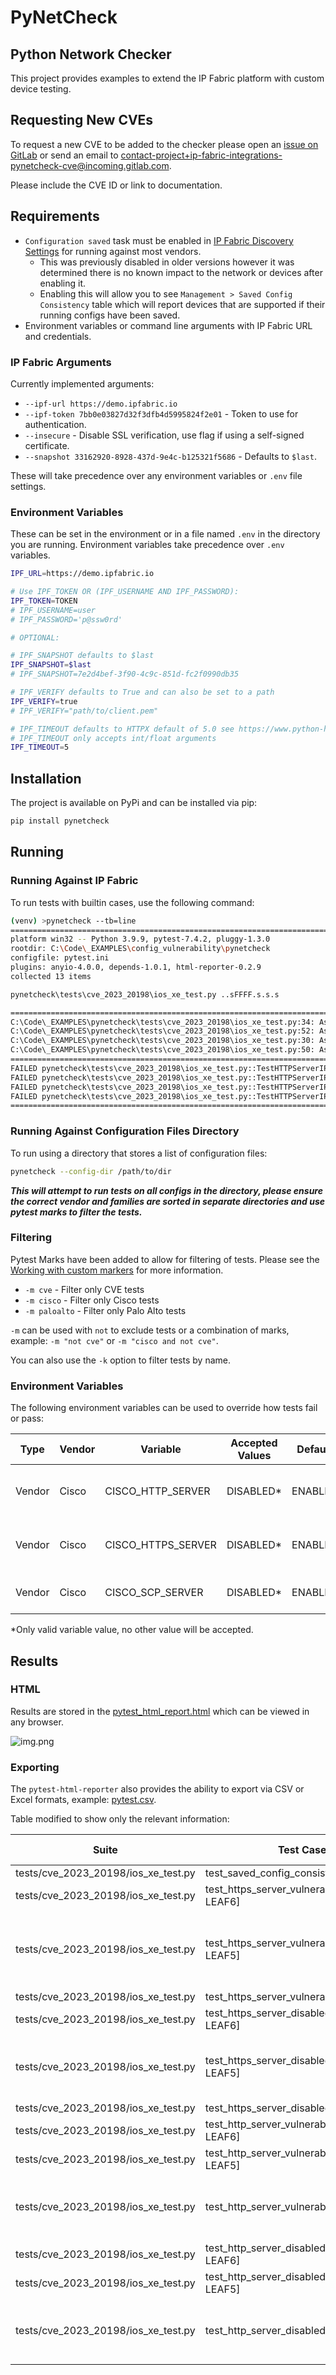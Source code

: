 #  PyNetCheck

## Python Network Checker

This project provides examples to extend the IP Fabric platform with custom device testing.

## Requesting New CVEs

To request a new CVE to be added to the checker please open an
[issue on GitLab](https://gitlab.com/ip-fabric/integrations/pynetcheck/-/issues) or
send an email to [contact-project+ip-fabric-integrations-pynetcheck-cve@incoming.gitlab.com](mailto:contact-project+ip-fabric-integrations-pynetcheck-cve@incoming.gitlab.com).

Please include the CVE ID or link to documentation.

## Requirements

* `Configuration saved` task must be enabled in [IP Fabric Discovery Settings](https://docs.ipfabric.io/latest/IP_Fabric_Settings/Discovery_and_Snapshots/Discovery_Settings/disabled_discovery_tasks/) for running against most vendors.
  * This was previously disabled in older versions however it was determined there is no known impact to the network or devices after enabling it.
  * Enabling this will allow you to see `Management > Saved Config Consistency` table which will report devices that are supported if their running configs have been saved.
* Environment variables or command line arguments with IP Fabric URL and credentials.

### IP Fabric Arguments

Currently implemented arguments:

* `--ipf-url https://demo.ipfabric.io`
* `--ipf-token 7bb0e03827d32f3dfb4d5995824f2e01` - Token to use for authentication.
* `--insecure` - Disable SSL verification, use flag if using a self-signed certificate.
* `--snapshot 33162920-8928-437d-9e4c-b125321f5686` - Defaults to `$last`.

These will take precedence over any environment variables or `.env` file settings.

### Environment Variables

These can be set in the environment or in a file named `.env` in the directory you are running.
Environment variables take precedence over `.env` variables.

```bash
IPF_URL=https://demo.ipfabric.io

# Use IPF_TOKEN OR (IPF_USERNAME AND IPF_PASSWORD):
IPF_TOKEN=TOKEN
# IPF_USERNAME=user
# IPF_PASSWORD='p@ssw0rd'

# OPTIONAL:

# IPF_SNAPSHOT defaults to $last
IPF_SNAPSHOT=$last
# IPF_SNAPSHOT=7e2d4bef-3f90-4c9c-851d-fc2f0990db35

# IPF_VERIFY defaults to True and can also be set to a path
IPF_VERIFY=true
# IPF_VERIFY="path/to/client.pem"

# IPF_TIMEOUT defaults to HTTPX default of 5.0 see https://www.python-httpx.org/advanced/#timeout-configuration
# IPF_TIMEOUT only accepts int/float arguments
IPF_TIMEOUT=5
```

## Installation

The project is available on PyPi and can be installed via pip:

```bash
pip install pynetcheck
```

## Running

### Running Against IP Fabric

To run tests with builtin cases, use the following command:

```bash
(venv) >pynetcheck --tb=line                         
========================================================================================== test session starts ==========================================================================================
platform win32 -- Python 3.9.9, pytest-7.4.2, pluggy-1.3.0
rootdir: C:\Code\_EXAMPLES\config_vulnerability\pynetcheck
configfile: pytest.ini
plugins: anyio-4.0.0, depends-1.0.1, html-reporter-0.2.9
collected 13 items                                                                                                                                                                                       

pynetcheck\tests\cve_2023_20198\ios_xe_test.py ..sFFFF.s.s.s                                                                                                                                       [100%]

=============================================================================================== FAILURES ================================================================================================ 
C:\Code\_EXAMPLES\pynetcheck\tests\cve_2023_20198\ios_xe_test.py:34: AssertionError: Startup - HTTP secure-server Enabled
C:\Code\_EXAMPLES\pynetcheck\tests\cve_2023_20198\ios_xe_test.py:52: AssertionError: Startup - HTTP secure-server Vulnerable
C:\Code\_EXAMPLES\pynetcheck\tests\cve_2023_20198\ios_xe_test.py:30: AssertionError: Running - HTTP server Enabled
C:\Code\_EXAMPLES\pynetcheck\tests\cve_2023_20198\ios_xe_test.py:50: AssertionError: Running - HTTP server Vulnerable
======================================================================================== short test summary info ========================================================================================
FAILED pynetcheck\tests\cve_2023_20198\ios_xe_test.py::TestHTTPServerIPF::test_https_server_disabled[L77R11-LEAF5] - AssertionError: Startup - HTTP secure-server Enabled
FAILED pynetcheck\tests\cve_2023_20198\ios_xe_test.py::TestHTTPServerIPF::test_https_server_vulnerable[L77R11-LEAF5] - AssertionError: Startup - HTTP secure-server Vulnerable
FAILED pynetcheck\tests\cve_2023_20198\ios_xe_test.py::TestHTTPServerIPF::test_http_server_disabled[L67CSR16] - AssertionError: Running - HTTP server Enabled
FAILED pynetcheck\tests\cve_2023_20198\ios_xe_test.py::TestHTTPServerIPF::test_http_server_vulnerable[L67CSR16] - AssertionError: Running - HTTP server Vulnerable
================================================================================ 4 failed, 5 passed, 4 skipped in 1.94s ================================================================================= 
```

### Running Against Configuration Files Directory

To run using a directory that stores a list of configuration files:

```bash
pynetcheck --config-dir /path/to/dir
```

***This will attempt to run tests on all configs in the directory, please ensure the correct vendor and families are 
sorted in separate directories and use pytest marks to filter the tests.***

### Filtering

Pytest Marks have been added to allow for filtering of tests. 
Please see the [Working with custom markers](https://docs.pytest.org/en/latest/example/markers.html) for more information.

* `-m cve` - Filter only CVE tests
* `-m cisco` - Filter only Cisco tests
* `-m paloalto` - Filter only Palo Alto tests

`-m` can be used with `not` to exclude tests or a combination of marks, example: `-m "not cve"` or `-m "cisco and not cve"`.

You can also use the `-k` option to filter tests by name.

### Environment Variables

The following environment variables can be used to override how tests fail or pass:

| Type   | Vendor | Variable           | Accepted Values | Default | Description                           |
|--------|--------|--------------------|-----------------|---------|---------------------------------------|
| Vendor | Cisco  | CISCO_HTTP_SERVER  | DISABLED*       | ENABLED | Will fail if HTTP server is enabled.  |
| Vendor | Cisco  | CISCO_HTTPS_SERVER | DISABLED*       | ENABLED | Will fail if HTTPS server is enabled. |
| Vendor | Cisco  | CISCO_SCP_SERVER   | DISABLED*       | ENABLED | Will fail if SCP server is enabled.   |

*Only valid variable value, no other value will be accepted.

## Results

### HTML

Results are stored in the [pytest_html_report.html](https://gitlab.com/ip-fabric/integrations/pynetcheck/-/raw/main/example/pytest_html_report.html) which can be viewed in any browser.  

![img.png](https://gitlab.com/ip-fabric/integrations/pynetcheck/-/raw/main/example/pytest_html.png)

### Exporting

The `pytest-html-reporter` also provides the ability to export via CSV or Excel formats, example: [pytest.csv](example/pytest.csv).

Table modified to show only the relevant information:

| Suite                               | Test Case                                  | Status | Time (s) | Error Message                                               |
|-------------------------------------|--------------------------------------------|--------|----------|-------------------------------------------------------------|
| tests/cve_2023_20198/ios_xe_test.py | test_saved_config_consistency              | PASS   | 0.21     |                                                             |
| tests/cve_2023_20198/ios_xe_test.py | test_https_server_vulnerable[L77R12-LEAF6] | SKIP   | 0        |                                                             |
| tests/cve_2023_20198/ios_xe_test.py | test_https_server_vulnerable[L77R11-LEAF5] | FAIL   | 0        | E   AssertionError: Startup - HTTP secure-server Vulnerable |
| tests/cve_2023_20198/ios_xe_test.py | test_https_server_vulnerable[L67CSR16]     | SKIP   | 0        |                                                             |
| tests/cve_2023_20198/ios_xe_test.py | test_https_server_disabled[L77R12-LEAF6]   | PASS   | 0        |                                                             |
| tests/cve_2023_20198/ios_xe_test.py | test_https_server_disabled[L77R11-LEAF5]   | FAIL   | 0        | E   AssertionError: Startup - HTTP secure-server Enabled    |
| tests/cve_2023_20198/ios_xe_test.py | test_https_server_disabled[L67CSR16]       | PASS   | 0        |                                                             |
| tests/cve_2023_20198/ios_xe_test.py | test_http_server_vulnerable[L77R12-LEAF6]  | SKIP   | 0        |                                                             |
| tests/cve_2023_20198/ios_xe_test.py | test_http_server_vulnerable[L77R11-LEAF5]  | SKIP   | 0        |                                                             |
| tests/cve_2023_20198/ios_xe_test.py | test_http_server_vulnerable[L67CSR16]      | FAIL   | 0        | E   AssertionError: Running - HTTP server Vulnerable        |
| tests/cve_2023_20198/ios_xe_test.py | test_http_server_disabled[L77R12-LEAF6]    | PASS   | 0.13     |                                                             |
| tests/cve_2023_20198/ios_xe_test.py | test_http_server_disabled[L77R11-LEAF5]    | PASS   | 0.15     |                                                             |
| tests/cve_2023_20198/ios_xe_test.py | test_http_server_disabled[L67CSR16]        | FAIL   | 0.15     | E   AssertionError: Running - HTTP server Enabled           |
